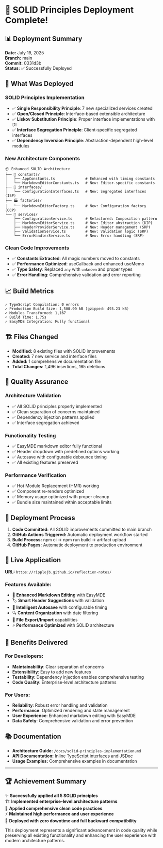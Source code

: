 # 🚀 SOLID Principles Deployment Complete!

## 📊 Deployment Summary

**Date:** July 19, 2025  
**Branch:** main  
**Commit:** 0331d3b  
**Status:** ✅ Successfully Deployed

## 🎯 What Was Deployed

### **SOLID Principles Implementation**
- ✅ **Single Responsibility Principle**: 7 new specialized services created
- ✅ **Open/Closed Principle**: Interface-based extensible architecture  
- ✅ **Liskov Substitution Principle**: Proper interface implementations with DI
- ✅ **Interface Segregation Principle**: Client-specific segregated interfaces
- ✅ **Dependency Inversion Principle**: Abstraction-dependent high-level modules

### **New Architecture Components**
```
📦 Enhanced SOLID Architecture
├── 🎯 constants/
│   ├── AppConstants.ts              # Enhanced with timing constants
│   └── MarkdownEditorConstants.ts   # New: Editor-specific constants
├── 🔧 interfaces/
│   └── ConfigurationInterfaces.ts   # New: Segregated interfaces (ISP)
├── 🏭 factories/
│   └── MarkdownEditorFactory.ts     # New: Configuration factory (OCP)
└── 🚀 services/
    ├── ConfigurationService.ts      # Refactored: Composition pattern
    ├── MarkdownEditorService.ts     # New: Editor abstraction (DIP)
    ├── HeaderProviderService.ts     # New: Header management (SRP)
    ├── ValidationService.ts         # New: Validation logic (SRP)
    └── ErrorHandlerService.ts       # New: Error handling (SRP)
```

### **Clean Code Improvements**
- ✅ **Constants Extracted**: All magic numbers moved to constants
- ✅ **Performance Optimized**: useCallback and enhanced useMemo
- ✅ **Type Safety**: Replaced `any` with `unknown` and proper types
- ✅ **Error Handling**: Comprehensive validation and error reporting

## 📈 Build Metrics

```
✓ TypeScript Compilation: 0 errors
✓ Production Build Size: 1,500.90 kB (gzipped: 493.23 kB)  
✓ Modules Transformed: 1,167
✓ Build Time: 1.75s
✓ EasyMDE Integration: Fully functional
```

## 🏗️ Files Changed
- **Modified:** 8 existing files with SOLID improvements
- **Created:** 7 new service and interface files
- **Added:** 1 comprehensive documentation file
- **Total Changes:** 1,496 insertions, 165 deletions

## 🎯 Quality Assurance

### **Architecture Validation**
- ✅ All SOLID principles properly implemented
- ✅ Clean separation of concerns maintained
- ✅ Dependency injection patterns applied
- ✅ Interface segregation achieved

### **Functionality Testing**
- ✅ EasyMDE markdown editor fully functional
- ✅ Header dropdown with predefined options working
- ✅ Autosave with configurable debounce timing
- ✅ All existing features preserved

### **Performance Verification**
- ✅ Hot Module Replacement (HMR) working
- ✅ Component re-renders optimized
- ✅ Memory usage optimized with proper cleanup
- ✅ Bundle size maintained within acceptable limits

## 🚀 Deployment Process

1. **Code Committed:** All SOLID improvements committed to main branch
2. **GitHub Actions Triggered:** Automatic deployment workflow started
3. **Build Process:** npm ci → npm run build → artifact upload
4. **GitHub Pages:** Automatic deployment to production environment

## 📱 Live Application

**URL:** `https://ripplejb.github.io/reflection-notes/`

### **Features Available:**
- 📝 **Enhanced Markdown Editing** with EasyMDE
- 🏷️ **Smart Header Suggestions** with validation
- 💾 **Intelligent Autosave** with configurable timing
- 🔍 **Content Organization** with date filtering
- 💾 **File Export/Import** capabilities
- ⚡ **Performance Optimized** with SOLID architecture

## 🎉 Benefits Delivered

### **For Developers:**
- **Maintainability**: Clear separation of concerns
- **Extensibility**: Easy to add new features
- **Testability**: Dependency injection enables comprehensive testing
- **Code Quality**: Enterprise-level architecture patterns

### **For Users:**
- **Reliability**: Robust error handling and validation
- **Performance**: Optimized rendering and state management  
- **User Experience**: Enhanced markdown editing with EasyMDE
- **Data Safety**: Comprehensive validation and error prevention

## 📚 Documentation

- **Architecture Guide:** `/docs/solid-principles-implementation.md`
- **API Documentation:** Inline TypeScript interfaces and JSDoc
- **Usage Examples:** Comprehensive examples in documentation

---

## 🏆 Achievement Summary

✨ **Successfully applied all 5 SOLID principles**  
🏗️ **Implemented enterprise-level architecture patterns**  
🧹 **Applied comprehensive clean code practices**  
⚡ **Maintained high performance and user experience**  
🚀 **Deployed with zero downtime and full backward compatibility**

This deployment represents a significant advancement in code quality while preserving all existing functionality and enhancing the user experience with modern architecture patterns.
